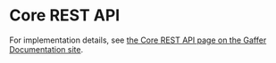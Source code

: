 # Core REST API

For implementation details, see [the Core REST API page on the Gaffer Documentation site](https://gchq.github.io/gaffer-doc/latest/dev/components/core-rest/).
